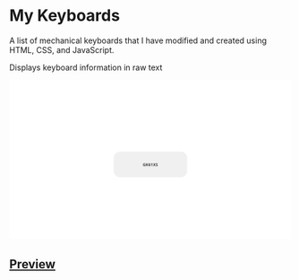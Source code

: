 # My Keyboards
 A list of mechanical keyboards that I have modified and created using HTML, CSS, and JavaScript.

Displays keyboard information in raw text

![](https://raw.githubusercontent.com/Crucial-hash/keyboards/main/image.png)

## [Preview](https://crucial-hash.github.io/keyboards/)
